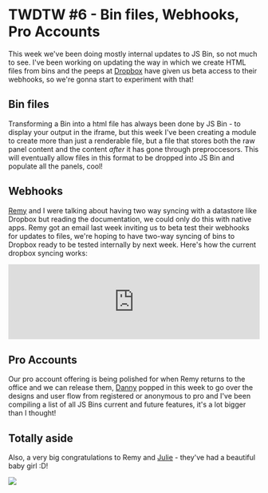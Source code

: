 # TWDTW #6 - Bin files, Webhooks, Pro Accounts

This week we've been doing mostly internal updates to JS Bin, so not much to see. I've been working on updating the way in which we create HTML
files from bins and the peeps at [Dropbox](http://dropbox.com) have given us beta access to their webhooks, so we're gonna start to experiment with
that! 

## Bin files

Transforming a Bin into a html file has always been done by JS Bin - to display your output in the iframe, but this week I've been creating a module
to create more than just a renderable file, but a file that stores both the raw panel content and the content *after* it has gone through 
preproccesors. This will eventually allow files in this format to be dropped into JS Bin and populate all the panels, cool!

## Webhooks

[Remy](https://twitter.com/rem) and I were talking about having two way syncing with a datastore like Dropbox but reading the documentation, we could 
only do this with native apps. Remy got an email last week inviting us to beta test their webhooks for updates to files, we're hoping to have two-way 
syncing of bins to Dropbox ready to be tested internally by next week. Here's how the current dropbox syncing works:
<div class="embed-container">
 <iframe name='quickcast' src='http://quick.as/embed/4qb1f7bg' scrolling='no' frameborder='0' width='100%' allowfullscreen></iframe><script src='http://quick.as/embed/script/1.50'></script>
</div>

## Pro Accounts

Our pro account offering is being polished for when Remy returns to the office and we can release them, [Danny](https://twitter.com/yandle) popped in
this week to go over the designs and user flow from registered or anonymous to pro and I've been compiling a list of all JS Bins current and future 
features, it's a lot bigger than I thought!

## Totally aside

Also, a very big congratulations to Remy and [Julie](https://twitter.com/jullieanne) - they've had a beautiful baby girl :D!

![](/images/twdtw/6/baby.png)
